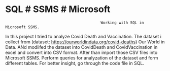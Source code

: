 # SQL # SSMS # Microsoft
                                                     
                                              Working with SQL in Microsoft SSMS.


In this project I tried to analyze Covid Death and Vaccination. The dataset i collect from (dataset: https://ourworldindata.org/covid-deaths) Our World in Data. ANd modiifed the dataset into CovidDeath and CovidVaccination in excel and convert into CSV format. After than import those CSV files into Microsoft SSMS. Perform queries for analyzation of the dataset and form different tables.
For better insight, go through the code file in SQL.
